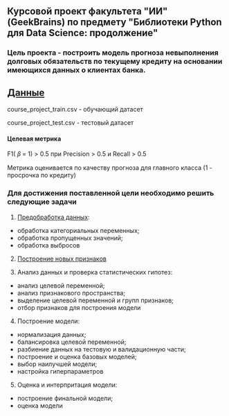 ## Курсовой проект факультета "ИИ" (GeekBrains) по предмету "Библиотеки Python для Data Science: продолжение"

### Цель проекта - построить модель прогноза невыполнения долговых обязательств по текущему кредиту на основании имеющихся данных о клиентах банка. 

[Данные](https://github.com/lyutovad/GU_Course_project_DS/tree/main/Data)
-----
course_project_train.csv - обучающий датасет

course_project_test.csv - тестовый датасет


#### Целевая метрика

F1( 𝛽  = 1) > 0.5 при Precision > 0.5 и Recall > 0.5

Метрика оценивается по качеству прогноза для главного класса (1 - просрочка по кредиту)

### Для достижения поставленной цели необходимо решить следующие задачи

1. [Предобработка данных](https://github.com/lyutovad/GU_Course_project_DS/tree/main/Data%20preprocessing):
- обработка категориальных переменных;
- обработка пропущенных значений;
- обработка выбросов

2. [Построение новых признаков](https://github.com/lyutovad/GU_Course_project_DS/tree/main/Feature%20engineering)

3. Анализ данных и проверка статистических гипотез:
- анализ целевой переменной;
- анализ признакового пространства;
- выделение целевой переменной и групп признаков;
- отбор признаков для построения модели

4. Построение модели:
- нормализация данных;
- балансировка целевой переменной;
- разбиение данных на тестовую и валидационную части;
- построение и оценка базовых моделей;
- выбор наилучшей модели;
- настройка гиперпараметров

5. Оценка и интерпритация модели:
- построение финальной модели;
- оценка модели
